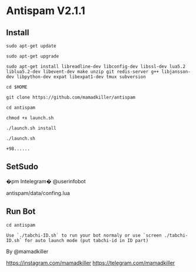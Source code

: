 # Antispam V2.1.1


## Install
```
sudo apt-get update

sudo apt-get upgrade

sudo apt-get install libreadline-dev libconfig-dev libssl-dev lua5.2 liblua5.2-dev libevent-dev make unzip git redis-server g++ libjansson-dev libpython-dev expat libexpat1-dev tmux subversion

cd $HOME

git clone https://github.com/mamadkiller/antispam

cd antispam

chmod +x launch.sh

./launch.sh install

./launch.sh

+98......
```


## SetSudo

�pm Intelegram�
@userinfobot

antispam/data/confing.lua                        







## Run Bot
```
cd antispam

Use `./tabchi-ID.sh` to run your bot normaly or use `screen ./tabchi-ID.sh` for auto launch mode (put tabchi-id in ID part)
```






By @mamadkiller

https://instagram.com/mamadkiller
https://telegram.com/mamadkiller
